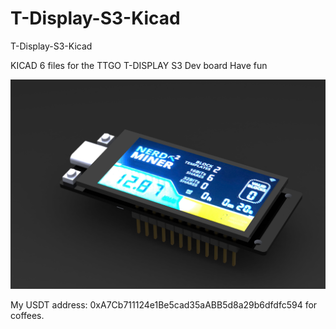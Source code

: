 # T-Display-S3-Kicad
T-Display-S3-Kicad

KICAD 6 files for the TTGO T-DISPLAY S3 Dev board
Have fun

![alt text](https://github.com/ccadic/T-Display-S3-Kicad/blob/main/board.jpg)

My USDT address: 0xA7Cb711124e1Be5cad35aABB5d8a29b6dfdfc594
for coffees.
